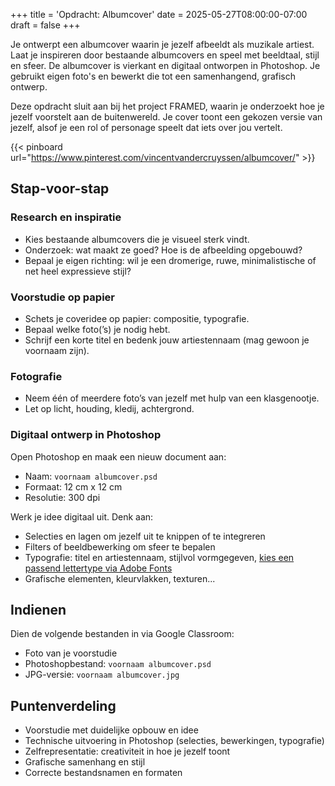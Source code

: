 +++
title = 'Opdracht: Albumcover'
date = 2025-05-27T08:00:00-07:00
draft = false
+++

Je ontwerpt een albumcover waarin je jezelf afbeeldt als muzikale artiest. Laat je inspireren door bestaande albumcovers en speel met beeldtaal, stijl en sfeer. De albumcover is vierkant en digitaal ontworpen in Photoshop. Je gebruikt eigen foto's en bewerkt die tot een samenhangend, grafisch ontwerp.

Deze opdracht sluit aan bij het project FRAMED, waarin je onderzoekt hoe je jezelf voorstelt aan de buitenwereld. Je cover toont een gekozen versie van jezelf, alsof je een rol of personage speelt dat iets over jou vertelt.

{{< pinboard url="https://www.pinterest.com/vincentvandercruyssen/albumcover/" >}}

## Stap-voor-stap

### Research en inspiratie

- Kies bestaande albumcovers die je visueel sterk vindt.
- Onderzoek: wat maakt ze goed? Hoe is de afbeelding opgebouwd?
- Bepaal je eigen richting: wil je een dromerige, ruwe, minimalistische of net heel expressieve stijl?

### Voorstudie op papier

- Schets je coveridee op papier: compositie, typografie.
- Bepaal welke foto(’s) je nodig hebt.
- Schrijf een korte titel en bedenk jouw artiestennaam (mag gewoon je voornaam zijn).

### Fotografie

- Neem één of meerdere foto’s van jezelf met hulp van een klasgenootje.
- Let op licht, houding, kledij, achtergrond.

### Digitaal ontwerp in Photoshop

Open Photoshop en maak een nieuw document aan:

- Naam: `voornaam albumcover.psd`
- Formaat: 12 cm x 12 cm
- Resolutie: 300 dpi

Werk je idee digitaal uit. Denk aan:

- Selecties en lagen om jezelf uit te knippen of te integreren
- Filters of beeldbewerking om sfeer te bepalen
- Typografie: titel en artiestennaam, stijlvol vormgegeven, [kies een passend lettertype via Adobe Fonts](https://fonts.adobe.com/)
- Grafische elementen, kleurvlakken, texturen...

## Indienen

Dien de volgende bestanden in via Google Classroom:

- Foto van je voorstudie
- Photoshopbestand: `voornaam albumcover.psd`
- JPG-versie: `voornaam albumcover.jpg`

## Puntenverdeling

- Voorstudie met duidelijke opbouw en idee
- Technische uitvoering in Photoshop (selecties, bewerkingen, typografie)
- Zelfrepresentatie: creativiteit in hoe je jezelf toont
- Grafische samenhang en stijl
- Correcte bestandsnamen en formaten